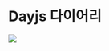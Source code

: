 <h1>Dayjs 다이어리</h1>
<img src="https://postfiles.pstatic.net/MjAyMjEyMDVfMjI1/MDAxNjcwMjM3NzU2OTgx.-uz0nmC-qcul-z9KGhN5AFYkcu5aCvyzygTjRjAoBXog.NUXP3aBujTKt2aRJeR4Snx8wMF8J61O-Oy3GPMY6Suwg.GIF.home124/125.gif?type=w773">
